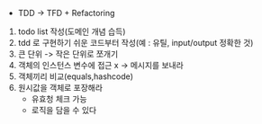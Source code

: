 
* TDD -> TFD + Refactoring

1. todo list 작성(도메인 개념 습득)
2. tdd 로 구현하기 쉬운 코드부터 작성(예 : 유틸, input/output 정확한 것)
3. 큰 단위 -> 작은 단위로 쪼개기
4. 객체의 인스턴스 변수에 접근 x -> 메시지를 보내라
5. 객체끼리 비교(equals,hashcode)
6. 원시값을 객체로 포장해라
    - 유효청 체크 가능
    - 로직을 담을 수 있다
    